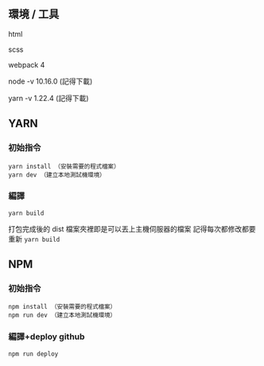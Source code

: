 
## 環境 / 工具

html

scss

webpack 4

node -v 10.16.0 (記得下載)

yarn -v 1.22.4 (記得下載)


## YARN
### 初始指令

```
yarn install （安裝需要的程式檔案）
yarn dev （建立本地測試機環境）
```

### 編譯

```
yarn build
```
打包完成後的 dist 檔案夾裡即是可以丟上主機伺服器的檔案
記得每次都修改都要重新 ``yarn build``


## NPM
### 初始指令
```
npm install （安裝需要的程式檔案）
npm run dev （建立本地測試機環境）
```

### 編譯+deploy github

```
npm run deploy
```